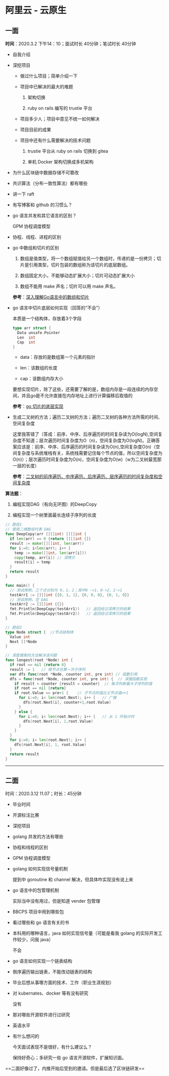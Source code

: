 # 阿里云 - 云原生

## 一面

**时间**：2020.3.2 下午14：10；面试时长 40分钟；笔试时长 40分钟

- 自我介绍

- 深挖项目

    - 做过什么项目；简单介绍一下

    - 项目中已解决的最大的难题

        1. 架构切换

        2. ruby on rails 编写的 trustie 平台

    - 项目多少人；项目中意见不统一如何解决

    - 项目目前的成果

    - 项目中还有什么需要解决的技术问题

        1. trustie 平台从 ruby on rails 切换到 gitea

        2. 单机 Docker 架构切换成多机架构

- 为什么区块链中数据存储不可篡改

- 共识算法（分布一致性算法）都有哪些

- 讲一下 raft

- 有写博客和 github 的习惯么？

- go 语言并发和其它语言的区别？

    GPM 协程调度模型

- 协程、线程、进程的区别

- go 中数组和切片的区别

  1. 数组是值类型，将一个数组赋值给另一个数组时，传递的是一份拷贝；切片是引用类型，切片包装的数组称为该切片的底层数组。

  2. 数组固定大小，不能够动态扩展大小；切片可动态扩展大小

  3. 数组不能用 make 声名；切片可以用 make 声名。

  **参考**：[深入理解Go语言中的数组和切片](https://www.jb51.net/article/92393.htm)

- go 语言中切片底层如何实现（回答的“不会”）

  本质是一个结构体，存放着3个字段

  ```go
  type arr struct {
    Data unsafe.Pointer
    Len  int
    Cap  int
  }
  ```

  - data：存放的是数组第一个元素的指针

  - len：该数组的长度

  - cap：该数组内存大小

  要想实现切片，除了这些，还需要了解的是，数组内存是一段连续的内存空间，并且go是不允许直接在内存地址上进行计算偏移后取值的

  **参考**：[go 切片的底层实现](https://www.jianshu.com/p/ebbb0ca779db)

- 生成二叉树的方法；遍历二叉树的方法；遍历二叉树的各种方法所需的时间、空间复杂度

    这里我答错了（答成：前序、中序、后序遍历的时间复杂读为O(logN),空间复杂度不知道；层次遍历时间复杂度为O（n)，空间复杂度为O(logN)。正确答案应该是：前序、中序、后序遍历的时间复杂读为O(n),空间复杂度O(n)（空间复杂度与系统堆栈有关，系统栈需要记住每个节点的值，所以空间复杂度为O(n)）；层次遍历时间复杂度为O(n)，空间复杂度为O(w)（w为二叉树最宽那一层的长度）

    **参考**：[二叉树的前序遍历、中序遍历、后序遍历、层序遍历的时间复杂度和空间复杂度](https://blog.csdn.net/qq_43152052/article/details/90111095)

**算法题**：

1. 编程实现DAG（有向无环图）的DeepCopy

2. 编程实现一个树里面最长连续子序列的长度

  ```go
  // 题目1
  // 使用二维数组代表 DAG
  func DeepCopy(arr [][]int) [][]int {
    if len(arr) == 0 {return [][]int {}}
    result := make([][]int, len(arr))
    for i:=0; i<len(arr); i++ {
      temp := make([]int, len(arr[i]))
      copy(temp, arr[i]) // 深拷贝
      result[i] = temp
    }
    return result
  }

  func main() {
    // 测试用例，三个点分别为 0，1，2；其中0 ->1，0->2，2->1
    testArr1 := [][]int {{0, 1, 1}, {0, 0, 0}, {0, 1, 0}} 
    // 测试用例，空 DAG
    testArr2 := [][]int {{}} 
    fmt.Println(DeepCopy(testArr1))   // 返回经过深拷贝的结果
    fmt.Println(DeepCopy(testArr2))   // 返回经过深拷贝的结果
  }
  ```

  ```go
  // 题目2
  type Node struct {  //节点结构体
    Value int
    Next []*Node
  }

  // 深度搜索的方法解决该问题
  func longest(root *Node) int {
    if root == nil {return 0}  
    result := 1   // 根节点也算一次子序列
    var dfs func(root *Node, counter int, pre int) // 函数引用
    dfs = func(root *Node, counter int, pre int) {  // 深搜函数实现
      if result < counter {result = counter}  // 每次判断最大子序列的值
      if root == nil {return}
      if root.Value == pre+1 {    // 子节点的值比父节点值=+1
        for i:=0; i< len(root.Next); i++ {   // 广搜
          dfs(root.Next[i], counter+1,root.Value)
        }
      } else {
        for i:=0; i< len(root.Next); i++ {   // 从 1 开始计时
          dfs(root.Next[i], 1,root.Value)
        }
      }
    }
    for i:=0; i< len(root.Next); i++ {
      dfs(root.Next[i], 1, root.Value)
    }
    return result
  }
  ```

---

## 二面

时间：2020.3.12 11.07；时长：45分钟

- 毕业时间

- 开源标注比赛

- 深挖项目

- golang 并发的方法有哪些

- 协程和线程的区别

- GPM 协程调度模型

- golang 如何实现信号量机制

  提到中 goroutine 和 channel 解决，但具体咋实现没有说上来

- go 语言中的包管理机制

  实际当中没有用过，但是知道 vender 包管理

- BBCPS 项目中用到哪些包

- 看过哪些和 go 语言有关的书

- 本科用的哪种语言，java 如何实现信号量（可能是看我 golang 的实际开发工作较少，问我 java）

  不会

- go 语言如何实现一个链表结构

- 倒序遍历输出链表，不能改动链表的结构

- 毕业后想从事哪方面的技术、工作（职业生涯规划）

- 对 kubernates、docker 等有没有研究

  没有

- 那对哪些开源软件进行过研究

- 英语水平

- 有什么想问的

  今天面试表现不是很好，有什么建议么？

  保持好奇心；多研究一些 go 语言开源软件，扩展知识面。

==二面好像过了，内推开始后受到的邀请。但是最后选了区块链研发==
